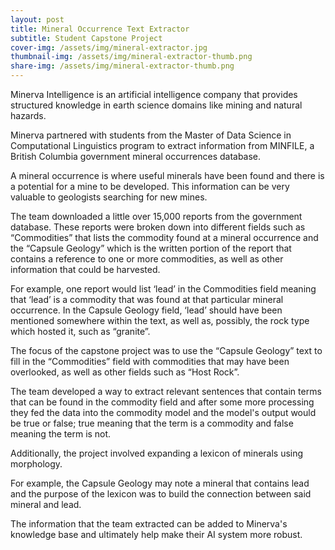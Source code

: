 ```yaml
---
layout: post
title: Mineral Occurrence Text Extractor
subtitle: Student Capstone Project
cover-img: /assets/img/mineral-extractor.jpg
thumbnail-img: /assets/img/mineral-extractor-thumb.png
share-img: /assets/img/mineral-extractor-thumb.png
---
```


Minerva Intelligence is an artificial intelligence company that provides structured knowledge in earth science domains like mining and natural hazards.

Minerva partnered with students from the Master of Data Science in Computational Linguistics program to extract information from MINFILE, a British Columbia government mineral occurrences database.

A mineral occurrence is where useful minerals have been found and there is a potential for a mine to be developed. This information can be very valuable to geologists searching for new mines.

The team downloaded a little over 15,000 reports from the government database. These reports were broken down into different fields such as “Commodities” that lists the commodity found at a mineral occurrence and the “Capsule Geology” which is the written portion of the report that contains a reference to one or more commodities, as well as other information that could be harvested.

For example, one report would list ‘lead’ in the Commodities field meaning that ‘lead’ is a commodity that was found at that particular mineral occurrence. In the Capsule Geology field, ‘lead’ should have been mentioned somewhere within the text, as well as, possibly, the rock type which hosted it, such as “granite”.

The focus of the capstone project was to use the “Capsule Geology” text to fill in the “Commodities” field with commodities that may have been overlooked, as well as other fields such as “Host Rock”.

The team developed a way to extract relevant sentences that contain terms that can be found in the commodity field and after some more processing they fed the data into the commodity model and the model's output would be true or false; true meaning that the term is a commodity and false meaning the term is not.

Additionally, the project involved expanding a lexicon of minerals using morphology.

For example, the Capsule Geology may note a mineral that contains lead and the purpose of the lexicon was to build the connection between said mineral and lead.

The information that the team extracted can be added to Minerva's knowledge base and ultimately help make their AI system more robust.
